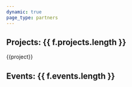 ```yaml
---
dynamic: true
page_type: partners
---
```


<script setup>
import { useData } from 'vitepress'
import { computed } from 'vue'
const { params, frontmatter: f } = useData()
</script>

<youtube-embed v-if="f?.youtube_video" :video="f.youtube_video"></youtube-embed>

<PartnerDetails v-bind="f" />

<!-- @content -->

<h2 v-if="f.projects.length>0"> Projects: {{ f.projects.length }} </h2>

<div class="flex flex-col gap-4 mx-4">
<ProjectCard v-for="project in f?.projects" :key="project" v-bind="project?.projects_id"  >{{project}}</ProjectCard>
</div>

<h2 v-if="f.events.length>0">Events: {{ f.events.length }} </h2>

<div class="m-4 flex flex-col gap-8">
  <EventCard v-for="event in f.events" :key="event.id" v-bind="event" />
</div>
